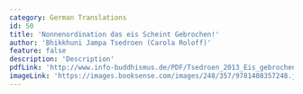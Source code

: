 ```yaml
---
category: German Translations
id: 50
title: 'Nonnenordination das eis Scheint Gebrochen!'
author: 'Bhikkhuni Jampa Tsedroen (Carola Roloff)'
feature: false
description: 'Description'
pdfLink: 'http://www.info-buddhismus.de/PDF/Tsedroen_2013_Eis_gebrochen_TiBu105.pdf'
imageLink: 'https://images.booksense.com/images/248/357/9781408357248.jpg'
---
```

